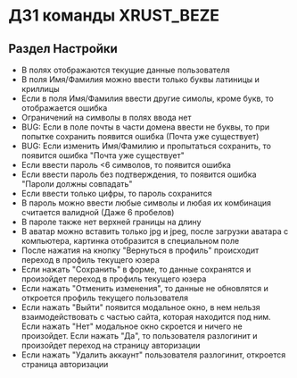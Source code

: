 # ДЗ1 команды XRUST_BEZE 
## Раздел Настройки 
* В полях отображаются текущие данные пользователя
* В поля Имя/Фамилия можно ввести только буквы латиницы и криллицы
* Если в поля Имя/Фамилия ввести другие симолы, кроме букв, то отображается ошибка
* Ограничений на символы в полях ввода нет
* BUG: Если в поле почты в части домена ввести не буквы, то при попытке сохранить появится ошибка (Почта уже существует)
* BUG: Если изменить Имя/Фамилию и пропытаться сохранить, то появится ошибка "Почта уже существует"
* Если ввести пароль <6 символов, то появится ошибка
* Если ввести пароль без подтверждения, то появится ошибка "Пароли должны совпадать"
* Если ввести только цифры, то пароль сохранится
* В пароль можно ввести любые символы и любая их комбинация считается валидной (Даже 6 пробелов)
* В пароле также нет верхней границы на длину
* В аватар можно вставить только jpg и jpeg, после загрузки аватара с компьютера, картинка отобразится в специальном поле
* После нажатия на кнопку "Вернуться в профиль" происходит переход в профиль текущего юзера
* Если нажать "Сохранить" в форме, то данные сохранятся и произойдет переход в профиль текущего юзера
* Если нажать "Отменить изменения", то данные не обновлятся и откроется профиль текущего пользователя
* Если нажать "Выйти" появится модальное окно, в нем нельзя взаимодействовать с частью сайта, которая находится под ним. Если нажать "Нет" модальное окно скроется и ничего не произойдет. Если нажать "Да", то пользователя разлогинит и произойдет переход на страницу авторизации
* Если нажать "Удалить аккаунт" пользователя разлогинит, откроется страница авторизации 
